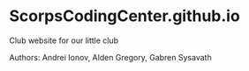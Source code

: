 # ScorpsCodingCenter.github.io
Club website for our little club

Authors: Andrei Ionov, Alden Gregory, Gabren Sysavath

